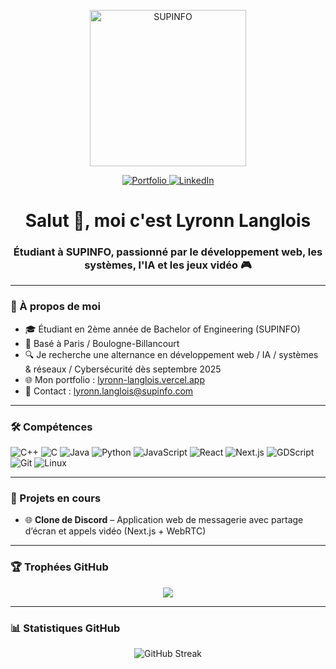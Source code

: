 <p align="center">
  <img src="https://i.ibb.co/Nd8rZJpF/supinfo-logo-2020-quadri-png.png" alt="SUPINFO" width="250"/>
</p>

<p align="center">
  <a href="https://lyronn-langlois.vercel.app" target="_blank">
    <img src="https://img.shields.io/badge/Portfolio-Click%20Here-orange?style=for-the-badge&logo=vercel" alt="Portfolio" />
  </a>
  <a href="https://www.linkedin.com/in/lyronn-langlois" target="_blank">
    <img src="https://img.shields.io/badge/LinkedIn-Connect-blue?style=for-the-badge&logo=linkedin" alt="LinkedIn" />
  </a>
</p>

<h1 align="center">Salut 👋, moi c'est Lyronn Langlois</h1>
<h3 align="center">Étudiant à SUPINFO, passionné par le développement web, les systèmes, l'IA et les jeux vidéo 🎮</h3>

---

### 🚀 À propos de moi
- 🎓 Étudiant en 2ème année de Bachelor of Engineering (SUPINFO)
- 📍 Basé à Paris / Boulogne-Billancourt
- 🔍 Je recherche une alternance en développement web / IA / systèmes & réseaux / Cybersécurité dès septembre 2025
- 🌐 Mon portfolio : [lyronn-langlois.vercel.app](https://lyronn-langlois.vercel.app)
- 📧 Contact : lyronn.langlois@supinfo.com

---

### 🛠️ Compétences

![C++](https://img.shields.io/badge/C++-Intermediate-blue?logo=cplusplus)
![C](https://img.shields.io/badge/C-Intermediate-red?logo=c)
![Java](https://img.shields.io/badge/Java-Intermediate-orange?logo=java)
![Python](https://img.shields.io/badge/Python-Advanced-yellow?logo=python)
![JavaScript](https://img.shields.io/badge/JavaScript-Intermediate-orange?logo=javascript)
![React](https://img.shields.io/badge/React-Intermediate-blue?logo=react)
![Next.js](https://img.shields.io/badge/Next.js-Intermediate-black?logo=next.js)
![GDScript](https://img.shields.io/badge/GDScript-Intermediate-grey?logo=godot)
![Git](https://img.shields.io/badge/Git-Intermediate-red?logo=git)
![Linux](https://img.shields.io/badge/Linux-Intermediate-black?logo=linux)

---

### 📂 Projets en cours

- 🌐 **Clone de Discord** – Application web de messagerie avec partage d’écran et appels vidéo (Next.js + WebRTC)

---

### 🏆 Trophées GitHub

<p align="center">
  <img src="https://github-profile-trophy.vercel.app/?username=lyronn20&theme=radical&margin-w=10&no-bg=true" />
</p>

---

### 📊 Statistiques GitHub

<p align="center">
  <img src="https://streak-stats.demolab.com/?user=lyronn20&theme=radical" alt="GitHub Streak"/>
</p>
